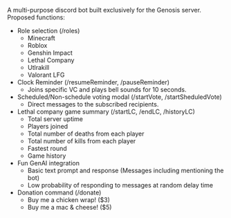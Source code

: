 A multi-purpose discord bot built exclusively for the Genosis server.
Proposed functions:
  - Role selection (/roles)
    - Minecraft
    - Roblox
    - Genshin Impact
    - Lethal Company
    - Utlrakill
    - Valorant LFG
  - Clock Reminder (/resumeReminder, /pauseReminder)
    - Joins specific VC and plays bell sounds for 10 seconds.
  - Scheduled/Non-schedule voting modal (/startVote, /startSheduledVote)
    - Direct messages to the subscribed recipients.
  - Lethal company game summary (/startLC, /endLC, /historyLC)
    - Total server uptime
    - Players joined
    - Total number of deaths from each player
    - Total number of kills from each player
    - Fastest round
    - Game history
  - Fun GenAI integration
    - Basic text prompt and response (Messages including mentioning the bot)
    - Low probability of responding to messages at random delay time
  - Donation command (/donate)
    - Buy me a chicken wrap! ($3)
    - Buy me a mac & cheese! ($5)
    
